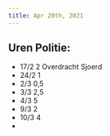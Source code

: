```yaml
---
title: Apr 20th, 2021
---
```


## Uren Politie:
- 17/2 2 Overdracht Sjoerd
- 24/2 1
- 2/3   0,5
- 3/3   2,5
- 4/3   5
- 9/3   2
- 10/3  4
-
